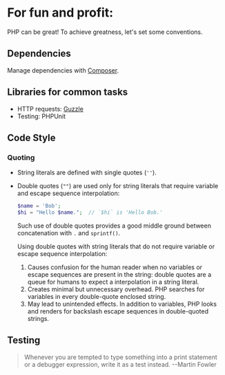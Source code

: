 # For fun and profit:

PHP can be great! To achieve greatness, let's set some conventions.

## Dependencies

Manage dependencies with [Composer](http://getcomposer.org/).

## Libraries for common tasks

* HTTP requests: [Guzzle](http://guzzlephp.org/)
* Testing: PHPUnit

## Code Style

### Quoting

* String literals are defined with single quotes (`''`). 
* Double quotes (`""`) are used only for string literals that require variable and escape sequence interpolation:
    ```php
    $name = 'Bob';
    $hi = "Hello $name.";  // `$hi` is 'Hello Bob.' 
    ```
  Such use of double quotes provides a good middle ground between concatenation with `.` and `sprintf()`. 

  Using double quotes with string literals that do not require variable or escape sequence interpolation: 
  1. Causes confusion for the human reader when no variables or escape sequences are present in the string: double quotes are a queue for humans to expect a interpolation in a string literal.
  2. Creates minimal but unnecessary overhead. PHP searches for variables in every double-quote enclosed string.
  3. May lead to unintended effects. In addition to variables, PHP looks and renders for backslash escape sequences in double-quoted strings.
 
## Testing

> Whenever you are tempted to type something into a print statement or a debugger expression, write it as a test instead.
> --Martin Fowler
